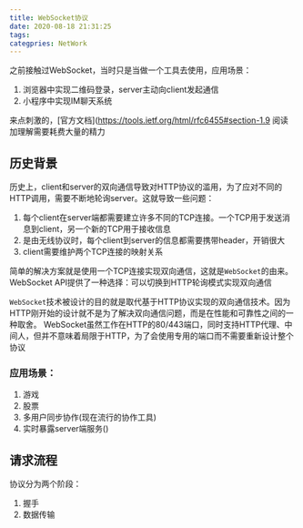 ```yaml
---
title: WebSocket协议
date: 2020-08-18 21:31:25
tags:
categpries: NetWork
---
```

之前接触过WebSocket，当时只是当做一个工具去使用，应用场景：

1. 浏览器中实现二维码登录，server主动向client发起通信
2. 小程序中实现IM聊天系统

<!-- more -->
来点刺激的，[官方文档](https://tools.ietf.org/html/rfc6455#section-1.9 
阅读加理解需要耗费大量的精力
## 历史背景
历史上，client和server的双向通信导致对HTTP协议的滥用，为了应对不同的HTTP调用，需要不断地轮询server。这就导致一些问题：
1. 每个client在server端都需要建立许多不同的TCP连接。一个TCP用于发送消息到client，另一个新的TCP用于接收信息
2. 是由无线协议时，每个client到server的信息都需要携带header，开销很大
3. client需要维护两个TCP连接的映射关系

简单的解决方案就是使用一个TCP连接实现双向通信，这就是`WebSocket`的由来。WebSocket API提供了一种选择：可以切换到HTTP轮询模式实现双向通信

`WebSocket`技术被设计的目的就是取代基于HTTP协议实现的双向通信技术。因为HTTP刚开始的设计就不是为了解决双向通信问题，而是在性能和可靠性之间的一种取舍。
WebSocket虽然工作在HTTP的80/443端口，同时支持HTTP代理、中间人，但并不意味着局限于HTTP，为了会使用专用的端口而不需要重新设计整个协议

### 应用场景：
1. 游戏
2. 股票
3. 多用户同步协作(现在流行的协作工具)
4. 实时暴露server端服务()

## 请求流程

协议分为两个阶段：
1. 握手
2. 数据传输

## 